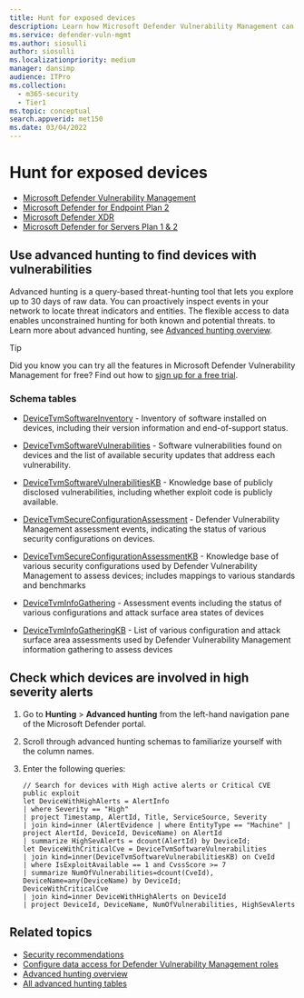 ```yaml
---
title: Hunt for exposed devices
description: Learn how Microsoft Defender Vulnerability Management can be used to help security admins, IT admins, and SecOps collaborate.
ms.service: defender-vuln-mgmt
ms.author: siosulli
author: siosulli
ms.localizationpriority: medium
manager: dansimp
audience: ITPro
ms.collection: 
  - m365-security
  - Tier1
ms.topic: conceptual
search.appverid: met150
ms.date: 03/04/2022
---
```


# Hunt for exposed devices

- [Microsoft Defender Vulnerability Management](defender-vulnerability-management.md)
- [Microsoft Defender for Endpoint Plan 2](/defender-endpoint/microsoft-defender-endpoint)
- [Microsoft Defender XDR](/defender-xdr)
- [Microsoft Defender for Servers Plan 1 & 2](/azure/defender-for-cloud/plan-defender-for-servers-select-plan) 

## Use advanced hunting to find devices with vulnerabilities

Advanced hunting is a query-based threat-hunting tool that lets you explore up to 30 days of raw data. You can proactively inspect events in your network to locate threat indicators and entities. The flexible access to data enables unconstrained hunting for both known and potential threats. to Learn more about advanced hunting, see [Advanced hunting overview](/defender-xdr/advanced-hunting-overview).

> [!TIP]
> Did you know you can try all the features in Microsoft Defender Vulnerability Management for free? Find out how to [sign up for a free trial](/defender-vulnerability-management/defender-vulnerability-management-trial).

### Schema tables

- [DeviceTvmSoftwareInventory](/defender-xdr/advanced-hunting-devicetvmsoftwareinventory-table) - Inventory of software installed on devices, including their version information and end-of-support status.

- [DeviceTvmSoftwareVulnerabilities](/defender-xdr/advanced-hunting-devicetvmsoftwarevulnerabilities-table) - Software vulnerabilities found on devices and the list of available security updates that address each vulnerability.
- [DeviceTvmSoftwareVulnerabilitiesKB](/defender-xdr/advanced-hunting-devicetvmsoftwarevulnerabilitieskb-table) - Knowledge base of publicly disclosed vulnerabilities, including whether exploit code is publicly available.

- [DeviceTvmSecureConfigurationAssessment](/defender-xdr/advanced-hunting-devicetvmsecureconfigurationassessment-table) - Defender Vulnerability Management assessment events, indicating the status of various security configurations on devices.

- [DeviceTvmSecureConfigurationAssessmentKB](/defender-xdr/advanced-hunting-devicetvmsecureconfigurationassessmentkb-table) - Knowledge base of various security configurations used by Defender Vulnerability Management to assess devices; includes mappings to various standards and benchmarks
- [DeviceTvmInfoGathering](/defender-xdr/advanced-hunting-devicetvminfogathering-table) - Assessment events including the status of various configurations and attack surface area states of devices
- [DeviceTvmInfoGatheringKB](/defender-xdr/advanced-hunting-devicetvminfogatheringkb-table) - List of various configuration and attack surface area assessments used by Defender Vulnerability Management information gathering to assess devices

## Check which devices are involved in high severity alerts

1. Go to **Hunting** \> **Advanced hunting** from the left-hand navigation pane of the Microsoft Defender portal.

2. Scroll through advanced hunting schemas to familiarize yourself with the column names.

3. Enter the following queries:

    ```kusto
    // Search for devices with High active alerts or Critical CVE public exploit
    let DeviceWithHighAlerts = AlertInfo
    | where Severity == "High"
    | project Timestamp, AlertId, Title, ServiceSource, Severity
    | join kind=inner (AlertEvidence | where EntityType == "Machine" | project AlertId, DeviceId, DeviceName) on AlertId
    | summarize HighSevAlerts = dcount(AlertId) by DeviceId;
    let DeviceWithCriticalCve = DeviceTvmSoftwareVulnerabilities
    | join kind=inner(DeviceTvmSoftwareVulnerabilitiesKB) on CveId
    | where IsExploitAvailable == 1 and CvssScore >= 7
    | summarize NumOfVulnerabilities=dcount(CveId),
    DeviceName=any(DeviceName) by DeviceId;
    DeviceWithCriticalCve
    | join kind=inner DeviceWithHighAlerts on DeviceId
    | project DeviceId, DeviceName, NumOfVulnerabilities, HighSevAlerts
    ```

## Related topics

- [Security recommendations](tvm-security-recommendation.md)
- [Configure data access for Defender Vulnerability Management roles](/defender-endpoint/user-roles#create-roles-and-assign-the-role-to-an-azure-active-directory-group)
- [Advanced hunting overview](/windows/security/threat-protection/microsoft-defender-atp/advanced-hunting-overview)
- [All advanced hunting tables](/defender-endpoint/advanced-hunting-schema-tables)
